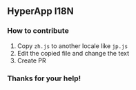 ## HyperApp I18N

### How to contribute

1. Copy `zh.js` to another locale like `jp.js`
2. Edit the copied file and change the text
3. Create PR


### Thanks for your help!
